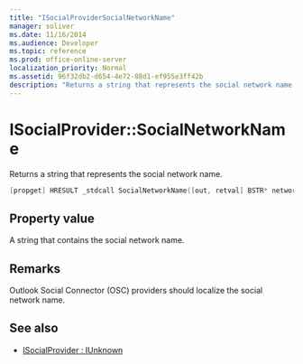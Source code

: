 ```yaml
---
title: "ISocialProviderSocialNetworkName"
manager: soliver
ms.date: 11/16/2014
ms.audience: Developer
ms.topic: reference
ms.prod: office-online-server
localization_priority: Normal
ms.assetid: 96f32db2-d654-4e72-88d1-ef955e3ff42b
description: "Returns a string that represents the social network name."
---
```


# ISocialProvider::SocialNetworkName

Returns a string that represents the social network name. 
  
```cpp
[propget] HRESULT _stdcall SocialNetworkName([out, retval] BSTR* networkName);
```

## Property value

A string that contains the social network name.
  
## Remarks

Outlook Social Connector (OSC) providers should localize the social network name.
  
## See also

- [ISocialProvider : IUnknown](isocialprovideriunknown.md)

